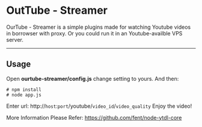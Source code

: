OutTube - Streamer
==================
OurTube - Streamer is a simple plugins made for watching Youtube videos in borrowser with proxy. Or you could run it in an Youtube-availble VPS server.


----------
Usage
-----
Open **ourtube-streamer/config.js** change setting to yours.
And then:

    # npm install
    # node app.js
Enter url: http://`host`:`port`/youtube/`video_id`/`video_quality`
Enjoy the video!

More Information Please Refer: 
https://github.com/fent/node-ytdl-core
